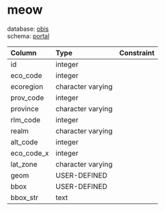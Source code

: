 # meow
database: [obis](../)  
schema: [portal](portal)  

|Column|Type|Constraint|
|:---|:---|:---|
|id|integer||
|eco_code|integer||
|ecoregion|character varying||
|prov_code|integer||
|province|character varying||
|rlm_code|integer||
|realm|character varying||
|alt_code|integer||
|eco_code_x|integer||
|lat_zone|character varying||
|geom|USER-DEFINED||
|bbox|USER-DEFINED||
|bbox_str|text||
